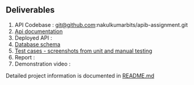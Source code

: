 Deliverables
-

1. API Codebase : git@github.com:nakulkumarbits/apib-assignment.git
2. [Api documentation](https://github.com/nakulkumarbits/apib-assignment/blob/master/api-documentation.json)
3. Deployed API :
4. [Database schema](https://github.com/nakulkumarbits/apib-assignment/tree/master/fooddeliverysystem#database-schema)
5. [Test cases - screenshots from unit and manual testing](https://github.com/nakulkumarbits/apib-assignment/tree/master/fooddeliverysystem#testing)
6. Report :
7. Demonstration video : 

Detailed project information is documented in [README.md](https://github.com/nakulkumarbits/apib-assignment/tree/master/fooddeliverysystem)
